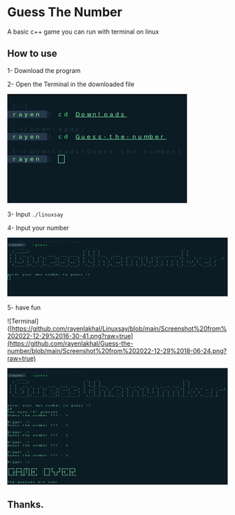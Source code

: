 # Guess The Number

A basic c++ game you can run with terminal on linux

## How to use

1- Download the program

2- Open the Terminal in the downloaded file

![Terminal](https://github.com/rayenlakhal/Guess-the-number/blob/main/Screenshot%20from%202022-12-29%2018-04-25.png?raw=true)

3- Input `./linuxsay`

4- Input your number

![Terminal](https://github.com/rayenlakhal/Guess-the-number/blob/main/Screenshot%20from%202022-12-29%2018-05-32.png?raw=true)

5- have fun

![Terminal]([https://github.com/rayenlakhal/Linuxsay/blob/main/Screenshot%20from%202022-12-29%2016-30-41.png?raw=true](https://github.com/rayenlakhal/Guess-the-number/blob/main/Screenshot%20from%202022-12-29%2018-06-24.png?raw=true)

![Terminal](https://github.com/rayenlakhal/Guess-the-number/blob/main/Screenshot%20from%202022-12-29%2018-07-17.png?raw=true)

## Thanks.
